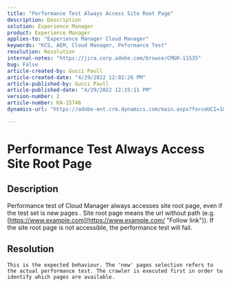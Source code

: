 ```yaml
---
title: "Performance Test Always Access Site Root Page"
description: Description
solution: Experience Manager
product: Experience Manager
applies-to: "Experience Manager Cloud Manager"
keywords: "KCS, AEM, Cloud Manager, Peformance Test"
resolution: Resolution
internal-notes: "https://jira.corp.adobe.com/browse/CMGR-11535"
bug: False
article-created-by: Gucci Paull
article-created-date: "4/29/2022 12:02:26 PM"
article-published-by: Gucci Paull
article-published-date: "4/29/2022 12:15:11 PM"
version-number: 2
article-number: KA-15746
dynamics-url: "https://adobe-ent.crm.dynamics.com/main.aspx?forceUCI=1&pagetype=entityrecord&etn=knowledgearticle&id=3744443a-b4c7-ec11-a7b6-0022480a10ee"

---
```

# Performance Test Always Access Site Root Page

## Description


Performance test of Cloud Manager always accesses site root page, even if the test set is new pages . Site root page means the url without path (e.g. [https://www.example.com](https://www.example.com/ "Follow link")). If the site root page is not accessible, the performance test will fail.


## Resolution



```
This is the expected behaviour. The 'new' pages selection refers to the actual performance test. The crawler is executed first in order to identify which pages are available.
```


